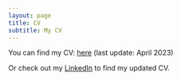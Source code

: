 ```yaml
---
layout: page
title: CV
subtitle: My CV 
---
```

You can find my CV: <a href="https://github.com/yunigma/yunigma.github.io/blob/master/docs/CV_jul_github.pdf?raw=1">here</a> (last update: April 2023)

Or check out my [LinkedIn](https://www.linkedin.com/in/yulia-nigmatulina-03386a1b/?originalSubdomain=ch) to find my updated CV.